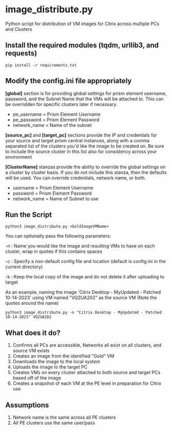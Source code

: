 # image_distribute.py

Python script for distribution of VM images for Citrix across multiple PCs and Clusters

## Install the required modules (tqdm, urllib3, and requests)

    pip install -r requirements.txt

## Modify the config.ini file appropriately

**[global]** section is for providing global settings for prism element username, password, and the Subnet Name that the VMs will be attached to.  This can be overridden for specific clusters later if necessary.

- pe_username = Prism Element Username
- pe_password = Prism Element Password
- network_name = Name of the subnet

**[source_pc]** and **[target_pc]** sections provide the IP and credentials for your source and target prism central instances, along with a comma separated list of the clusters you'd like the image to be created on.   Be sure to include the source cluster in this list also for consistency across your environment

**[ClusterName]** stanzas provide the ability to override the global settings on a cluster by cluster basis.   If you do not include this stanza, then the defaults will be used.   You can override credentials, network name, or both.

- username = Prism Element Username
- password = Prism Element Password
- network_name = Name of Subnet to use

## Run the Script

    python3 image_distribute.py <GoldImageVMName>

You can optionally pass the following parameters:

-n :  Name you would like the image and resulting VMs to have on each cluster, wrap in quotes if this contains spaces

-c :  Specify a non-default config file and location (default is config.ini in the current directory)

-k :  Keep the local copy of the image and do not delete it after uploading to target

As an example, naming the image 'Citrix Desktop - MyUpdated - Patched 10-14-2023' using VM named "VQ2UA202" as the source VM (Note the quotes around the name)

    python3 image_distribute.py -n "Citrix Desktop - MyUpdated - Patched 10-14-2023" VQ2UA202

## What does it do?

1. Confirms all PCs are accessible, Networks all exist on all clusters, and source VM exists
2. Creates an image from the identified "Gold" VM
3. Downloads the image to the local system
4. Uploads the image to the target PC
5. Creates VMs on every cluster attached to both source and target PCs based off of the image
6. Creates a snapshot of each VM at the PE level in preparation for Citrix use

## Assumptions

1. Network name is the same across all PE clusters
2. All PE clusters use the same user/pass
